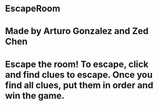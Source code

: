 # EscapeRoom

# Made by Arturo Gonzalez and Zed Chen

# Escape the room! To escape, click and find clues to escape. Once you find all clues, put them in order and win the game.
